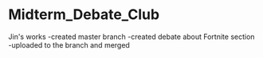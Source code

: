 # Midterm_Debate_Club
Jin's works
-created master branch
-created debate about Fortnite section 
-uploaded to the branch and merged 
